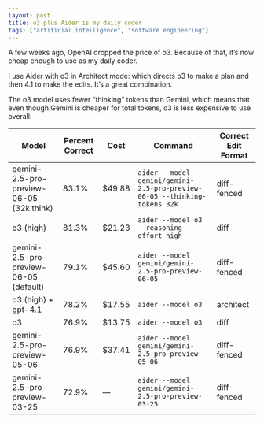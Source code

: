 ```yaml
---
layout: post
title: o3 plus Aider is my daily coder
tags: ["artificial intelligence", "software engineering"]
---
```


A few weeks ago, OpenAI dropped the price of o3. Because of that, it’s now cheap enough to use as my daily coder.

I use Aider with o3 in Architect mode: which directs o3 to make a plan and then 4.1 to make the edits. It’s a great combination.

The o3 model uses fewer “thinking” tokens than Gemini, which means that even though Gemini is cheaper for total tokens, o3 is less expensive to use overall:

| Model                                    | Percent Correct | Cost   | Command                                                                   | Correct Edit Format |
|------------------------------------------|-----------------|--------|---------------------------------------------------------------------------|---------------------|
| gemini-2.5-pro-preview-06-05 (32k think) | 83.1%           | $49.88 | `aider --model gemini/gemini-2.5-pro-preview-06-05 --thinking-tokens 32k` | diff-fenced         |
| o3 (high)                                | 81.3%           | $21.23 | `aider --model o3 --reasoning-effort high`                                | diff                |
| gemini-2.5-pro-preview-06-05 (default)   | 79.1%           | $45.60 | `aider --model gemini/gemini-2.5-pro-preview-06-05`                       | diff-fenced         |
| o3 (high) + gpt-4.1                      | 78.2%           | $17.55 | `aider --model o3`                                                        | architect           |
| o3                                       | 76.9%           | $13.75 | `aider --model o3`                                                        | diff                |
| gemini-2.5-pro-preview-05-06             | 76.9%           | $37.41 | `aider --model gemini/gemini-2.5-pro-preview-05-06`                       | diff-fenced         |
| gemini-2.5-pro-preview-03-25             | 72.9%           | —      | `aider --model gemini/gemini-2.5-pro-preview-03-25`                       | diff-fenced         |


